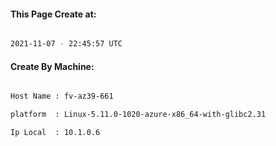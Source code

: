 
   
#### This Page Create at:

```bash

2021-11-07 - 22:45:57 UTC

```

#### Create By Machine:

```bash

Host Name : fv-az39-661

platform  : Linux-5.11.0-1020-azure-x86_64-with-glibc2.31

Ip Local  : 10.1.0.6

```

